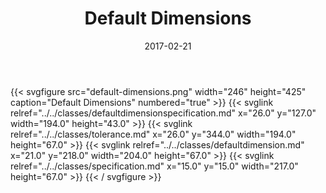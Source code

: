 ﻿---
title: Default Dimensions
toc: false
type: specs
layout: diagram
date: "2017-02-21"
draft: false
specification: VEC
version: 1.1.3
documentType: "Recommendation"
elementType: Diagram
classes:
  - DefaultDimensionSpecification
  - Tolerance
  - DefaultDimension
  - Specification
menu:
  VEC-1.1.3:    
    parent: topology-and-geometry
    identifier: topology-and-geometry/default-dimensions
    weight: 1005006 

# Prev/next pager order (if `docs_section_pager` enabled in `params.toml`)
weight: 1005006
---
{{< svgfigure src="default-dimensions.png" width="246" height="425" caption="Default Dimensions" numbered="true" >}}
  {{< svglink relref="../../classes/defaultdimensionspecification.md" x="26.0" y="127.0" width="194.0" height="43.0" >}}
  {{< svglink relref="../../classes/tolerance.md" x="26.0" y="344.0" width="194.0" height="67.0" >}}
  {{< svglink relref="../../classes/defaultdimension.md" x="21.0" y="218.0" width="204.0" height="67.0" >}}
  {{< svglink relref="../../classes/specification.md" x="15.0" y="15.0" width="217.0" height="67.0" >}}
{{< / svgfigure >}}
